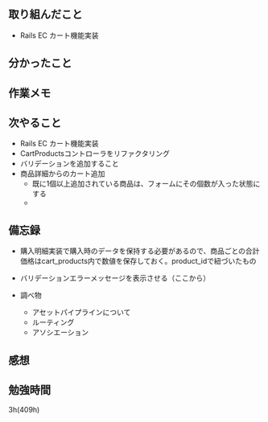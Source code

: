 ## 取り組んだこと
- Rails EC  カート機能実装

## 分かったこと

## 作業メモ

## 次やること
- Rails EC  カート機能実装
- CartProductsコントローラをリファクタリング
- バリデーションを追加すること
- 商品詳細からのカート追加
  - 既に1個以上追加されている商品は、フォームにその個数が入った状態にする
  - 

## 備忘録
  - 購入明細実装で購入時のデータを保持する必要があるので、商品ごとの合計価格はcart_products内で数値を保存しておく。product_idで紐づいたもの 
  - バリデーションエラーメッセージを表示させる（ここから）

- 調べ物
  - アセットパイプラインについて
  - ルーティング
  - アソシエーション

## 感想

## 勉強時間
3h(409h)